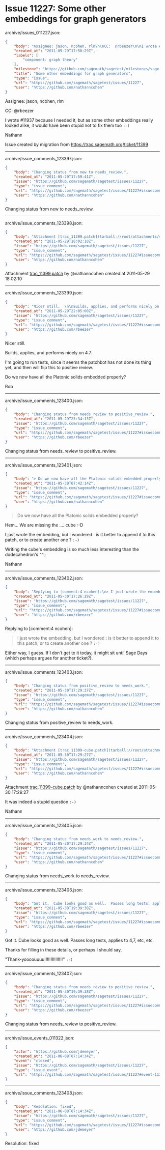 # Issue 11227: Some other embeddings for graph generators

archive/issues_011227.json:
```json
{
    "body": "Assignee: jason, ncohen, rlm\n\nCC:  @rbeezer\n\nI wrote #11937 because I needed it, but as some other embeddings really looked alike, it would have been stupid not to fix them too `:-)`\n\nNathann\n\nIssue created by migration from https://trac.sagemath.org/ticket/11399\n\n",
    "created_at": "2011-05-29T17:58:29Z",
    "labels": [
        "component: graph theory"
    ],
    "milestone": "https://github.com/sagemath/sagetest/milestones/sage-4.7.1",
    "title": "Some other embeddings for graph generators",
    "type": "issue",
    "url": "https://github.com/sagemath/sagetest/issues/11227",
    "user": "https://github.com/nathanncohen"
}
```
Assignee: jason, ncohen, rlm

CC:  @rbeezer

I wrote #11937 because I needed it, but as some other embeddings really looked alike, it would have been stupid not to fix them too `:-)`

Nathann

Issue created by migration from https://trac.sagemath.org/ticket/11399





---

archive/issue_comments_123397.json:
```json
{
    "body": "Changing status from new to needs_review.",
    "created_at": "2011-05-29T17:59:41Z",
    "issue": "https://github.com/sagemath/sagetest/issues/11227",
    "type": "issue_comment",
    "url": "https://github.com/sagemath/sagetest/issues/11227#issuecomment-123397",
    "user": "https://github.com/nathanncohen"
}
```

Changing status from new to needs_review.



---

archive/issue_comments_123398.json:
```json
{
    "body": "Attachment [trac_11399.patch](tarball://root/attachments/some-uuid/ticket11399/trac_11399.patch) by @nathanncohen created at 2011-05-29 18:02:10",
    "created_at": "2011-05-29T18:02:10Z",
    "issue": "https://github.com/sagemath/sagetest/issues/11227",
    "type": "issue_comment",
    "url": "https://github.com/sagemath/sagetest/issues/11227#issuecomment-123398",
    "user": "https://github.com/nathanncohen"
}
```

Attachment [trac_11399.patch](tarball://root/attachments/some-uuid/ticket11399/trac_11399.patch) by @nathanncohen created at 2011-05-29 18:02:10



---

archive/issue_comments_123399.json:
```json
{
    "body": "Nicer still.  \n\nBuilds, applies, and performs nicely on 4.7.\n\nI'm going to run tests, since it seems the patchbot has not done its thing yet, and then will flip this to positive review.\n\nDo we now have all the Platonic solids embedded properly?\n\nRob",
    "created_at": "2011-05-29T22:05:00Z",
    "issue": "https://github.com/sagemath/sagetest/issues/11227",
    "type": "issue_comment",
    "url": "https://github.com/sagemath/sagetest/issues/11227#issuecomment-123399",
    "user": "https://github.com/rbeezer"
}
```

Nicer still.  

Builds, applies, and performs nicely on 4.7.

I'm going to run tests, since it seems the patchbot has not done its thing yet, and then will flip this to positive review.

Do we now have all the Platonic solids embedded properly?

Rob



---

archive/issue_comments_123400.json:
```json
{
    "body": "Changing status from needs_review to positive_review.",
    "created_at": "2011-05-29T23:34:13Z",
    "issue": "https://github.com/sagemath/sagetest/issues/11227",
    "type": "issue_comment",
    "url": "https://github.com/sagemath/sagetest/issues/11227#issuecomment-123400",
    "user": "https://github.com/rbeezer"
}
```

Changing status from needs_review to positive_review.



---

archive/issue_comments_123401.json:
```json
{
    "body": "> Do we now have all the Platonic solids embedded properly?\n\nHem... We are missing the .... cube :-D\n\nI just wrote the embedding, but I wondered : is it better to append it to this patch, or to create another one ? `:-)`\n\nWriting the cube's embedding is so much less interesting than the dodecahedron's `^^;`\n\nNathann",
    "created_at": "2011-05-30T07:42:14Z",
    "issue": "https://github.com/sagemath/sagetest/issues/11227",
    "type": "issue_comment",
    "url": "https://github.com/sagemath/sagetest/issues/11227#issuecomment-123401",
    "user": "https://github.com/nathanncohen"
}
```

> Do we now have all the Platonic solids embedded properly?

Hem... We are missing the .... cube :-D

I just wrote the embedding, but I wondered : is it better to append it to this patch, or to create another one ? `:-)`

Writing the cube's embedding is so much less interesting than the dodecahedron's `^^;`

Nathann



---

archive/issue_comments_123402.json:
```json
{
    "body": "Replying to [comment:4 ncohen]:\n> I just wrote the embedding, but I wondered : is it better to append it to this patch, or to create another one ? `:-)`\n\nEither way, I guess.  If I don't get to it today, it might sit until Sage Days (which perhaps argues for another ticket?).",
    "created_at": "2011-05-30T17:26:29Z",
    "issue": "https://github.com/sagemath/sagetest/issues/11227",
    "type": "issue_comment",
    "url": "https://github.com/sagemath/sagetest/issues/11227#issuecomment-123402",
    "user": "https://github.com/rbeezer"
}
```

Replying to [comment:4 ncohen]:
> I just wrote the embedding, but I wondered : is it better to append it to this patch, or to create another one ? `:-)`

Either way, I guess.  If I don't get to it today, it might sit until Sage Days (which perhaps argues for another ticket?).



---

archive/issue_comments_123403.json:
```json
{
    "body": "Changing status from positive_review to needs_work.",
    "created_at": "2011-05-30T17:29:27Z",
    "issue": "https://github.com/sagemath/sagetest/issues/11227",
    "type": "issue_comment",
    "url": "https://github.com/sagemath/sagetest/issues/11227#issuecomment-123403",
    "user": "https://github.com/nathanncohen"
}
```

Changing status from positive_review to needs_work.



---

archive/issue_comments_123404.json:
```json
{
    "body": "Attachment [trac_11399-cube.patch](tarball://root/attachments/some-uuid/ticket11399/trac_11399-cube.patch) by @nathanncohen created at 2011-05-30 17:29:27\n\nIt was indeed a stupid question `:-)`\n\nNathann",
    "created_at": "2011-05-30T17:29:27Z",
    "issue": "https://github.com/sagemath/sagetest/issues/11227",
    "type": "issue_comment",
    "url": "https://github.com/sagemath/sagetest/issues/11227#issuecomment-123404",
    "user": "https://github.com/nathanncohen"
}
```

Attachment [trac_11399-cube.patch](tarball://root/attachments/some-uuid/ticket11399/trac_11399-cube.patch) by @nathanncohen created at 2011-05-30 17:29:27

It was indeed a stupid question `:-)`

Nathann



---

archive/issue_comments_123405.json:
```json
{
    "body": "Changing status from needs_work to needs_review.",
    "created_at": "2011-05-30T17:29:34Z",
    "issue": "https://github.com/sagemath/sagetest/issues/11227",
    "type": "issue_comment",
    "url": "https://github.com/sagemath/sagetest/issues/11227#issuecomment-123405",
    "user": "https://github.com/nathanncohen"
}
```

Changing status from needs_work to needs_review.



---

archive/issue_comments_123406.json:
```json
{
    "body": "Got it.  Cube looks good as well.  Passes long tests, applies to 4,7, etc, etc.\n\nThanks for filling in these details, or perhaps I should say,\n\n\"Thank-yoooouuuu!!!!!!!!!!!!!!!\"  `:-)`",
    "created_at": "2011-05-30T19:39:38Z",
    "issue": "https://github.com/sagemath/sagetest/issues/11227",
    "type": "issue_comment",
    "url": "https://github.com/sagemath/sagetest/issues/11227#issuecomment-123406",
    "user": "https://github.com/rbeezer"
}
```

Got it.  Cube looks good as well.  Passes long tests, applies to 4,7, etc, etc.

Thanks for filling in these details, or perhaps I should say,

"Thank-yoooouuuu!!!!!!!!!!!!!!!"  `:-)`



---

archive/issue_comments_123407.json:
```json
{
    "body": "Changing status from needs_review to positive_review.",
    "created_at": "2011-05-30T19:39:38Z",
    "issue": "https://github.com/sagemath/sagetest/issues/11227",
    "type": "issue_comment",
    "url": "https://github.com/sagemath/sagetest/issues/11227#issuecomment-123407",
    "user": "https://github.com/rbeezer"
}
```

Changing status from needs_review to positive_review.



---

archive/issue_events_011322.json:
```json
{
    "actor": "https://github.com/jdemeyer",
    "created_at": "2011-06-08T07:14:34Z",
    "event": "closed",
    "issue": "https://github.com/sagemath/sagetest/issues/11227",
    "type": "issue_event",
    "url": "https://github.com/sagemath/sagetest/issues/11227#event-11322"
}
```



---

archive/issue_comments_123408.json:
```json
{
    "body": "Resolution: fixed",
    "created_at": "2011-06-08T07:14:34Z",
    "issue": "https://github.com/sagemath/sagetest/issues/11227",
    "type": "issue_comment",
    "url": "https://github.com/sagemath/sagetest/issues/11227#issuecomment-123408",
    "user": "https://github.com/jdemeyer"
}
```

Resolution: fixed
